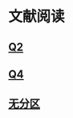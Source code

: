# 文献阅读

## [Q2](10项目申报\02心脏杂音\01文献\02PubMed中与LSTM相关的文献\02文献阅读\02Q2\README.md)

## [Q4](10项目申报\02心脏杂音\01文献\02PubMed中与LSTM相关的文献\02文献阅读\04Q4\README.md)

## [无分区](10项目申报\02心脏杂音\01文献\02PubMed中与LSTM相关的文献\02文献阅读\05无分区\README.md)








